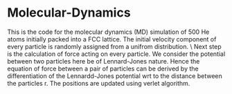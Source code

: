 # Molecular-Dynamics

This is the code for the molecular dynamics (MD) simulation of 500 He atoms initially packed into a FCC lattice. The initial velocity component of every particle is randomly assigned from a unifrom distribution. \\
Next step is the calculation of force acting on every particle. We consider the potential between two particles here be of Lennard-Jones nature. Hence the equation of force between a pair of particles can be derived by the differentiation of the Lennardd-Jones potential wrt to the distance between the particles r.
The positions are updated using verlet algorithm.
